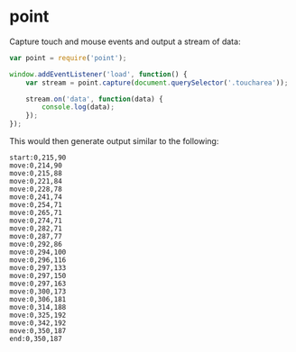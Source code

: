 # point

Capture touch and mouse events and output a stream of data:

```js
var point = require('point');

window.addEventListener('load', function() {
    var stream = point.capture(document.querySelector('.toucharea'));

    stream.on('data', function(data) {
        console.log(data);
    });
});
```

This would then generate output similar to the following:

```
start:0,215,90
move:0,214,90 
move:0,215,88 
move:0,221,84 
move:0,228,78 
move:0,241,74 
move:0,254,71 
move:0,265,71 
move:0,274,71 
move:0,282,71 
move:0,287,77 
move:0,292,86 
move:0,294,100
move:0,296,116
move:0,297,133
move:0,297,150
move:0,297,163
move:0,300,173
move:0,306,181
move:0,314,188
move:0,325,192
move:0,342,192
move:0,350,187
end:0,350,187
```
